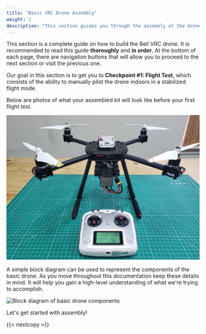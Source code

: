 ```yaml
---
title: "Basic VRC Drone Assembly"
weight: 2
description: "This section guides you through the assembly of the drone kit"
---
```


This section is a complete guide on how to build the Bell VRC drone.
It is recommended to read this guide **thoroughly** and **in order**.
At the bottom of each page, there are navigation buttons that will allow you to
proceed to the next section or visit the previous one.

Our goal in this section is to get you to **Checkpoint #1: Flight Test**,
which consists of the ability to manually pilot the drone indoors in a
stabilized flight mode.

Below are photos of what your assembled kit will look like before your
first flight test.

![VRC drone ready for first flight](vrc_phase1_completed_build.jpg)

A simple block diagram can be used to represent the components of the basic drone.
As you move throughout this documentation keep these details in mind.
It will help you gain a high-level understanding of what we're trying to accomplish.

![Block diagram of basic drone components](vrc_block_diagram.png)

Let's get started with assembly!

{{< nextcopy >}}